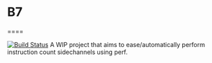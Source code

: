 # B7

====

[![Build Status](https://travis-ci.org/Tiecoon/B7.svg?branch=master)](https://travis-ci.org/Tiecoon/B7)
A WIP project that aims to ease/automatically perform instruction count sidechannels using perf.
